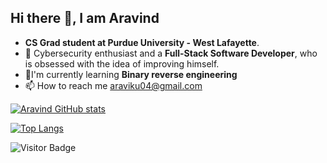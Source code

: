 <!-- ### Hi there 👋 -->

<!--
**aravind4799/aravind4799** is a ✨ _special_ ✨ repository because its `README.md` (this file) appears on your GitHub profile.--->

## Hi there 👋, I am Aravind
 
- **CS Grad student at Purdue University - West Lafayette**.
- 🔭 Cybersecurity enthusiast and a **Full-Stack Software Developer**, who is obsessed with the idea of improving himself.
- 🌱I'm currently learning **Binary reverse engineering**
- 📫 How to reach me araviku04@gmail.com


[![Aravind GitHub stats](https://github-readme-stats.vercel.app/api?username=aravind4799&show_icons=true&theme=radical
)](https://github.com/anuraghazra/github-readme-stats)

[![Top Langs](https://github-readme-stats.vercel.app/api/top-langs/?username=aravind4799&layout=compact)](https://github.com/anuraghazra/github-readme-stats)


![Visitor Badge](https://visitor-badge.laobi.icu/badge?page_id=aravind4799_Github)
